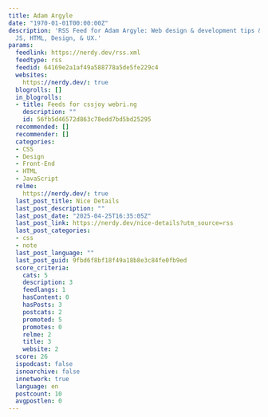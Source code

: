 ```yaml
---
title: Adam Argyle
date: "1970-01-01T00:00:00Z"
description: 'RSS Feed for Adam Argyle: Web design & development tips & tricks: CSS,
  JS, HTML, Design, & UX.'
params:
  feedlink: https://nerdy.dev/rss.xml
  feedtype: rss
  feedid: 64169e2a1af49a588778a5de5fe229c4
  websites:
    https://nerdy.dev/: true
  blogrolls: []
  in_blogrolls:
  - title: Feeds for cssjoy webri.ng
    description: ""
    id: 56fb5d46572d863c78edd7bd5bd25295
  recommended: []
  recommender: []
  categories:
  - CSS
  - Design
  - Front-End
  - HTML
  - JavaScript
  relme:
    https://nerdy.dev/: true
  last_post_title: Nice Details
  last_post_description: ""
  last_post_date: "2025-04-25T16:35:05Z"
  last_post_link: https://nerdy.dev/nice-details?utm_source=rss
  last_post_categories:
  - css
  - note
  last_post_language: ""
  last_post_guid: 9fbd6f8bf18f49a18b8e3c84fe0fb9ed
  score_criteria:
    cats: 5
    description: 3
    feedlangs: 1
    hasContent: 0
    hasPosts: 3
    postcats: 2
    promoted: 5
    promotes: 0
    relme: 2
    title: 3
    website: 2
  score: 26
  ispodcast: false
  isnoarchive: false
  innetwork: true
  language: en
  postcount: 10
  avgpostlen: 0
---
```

